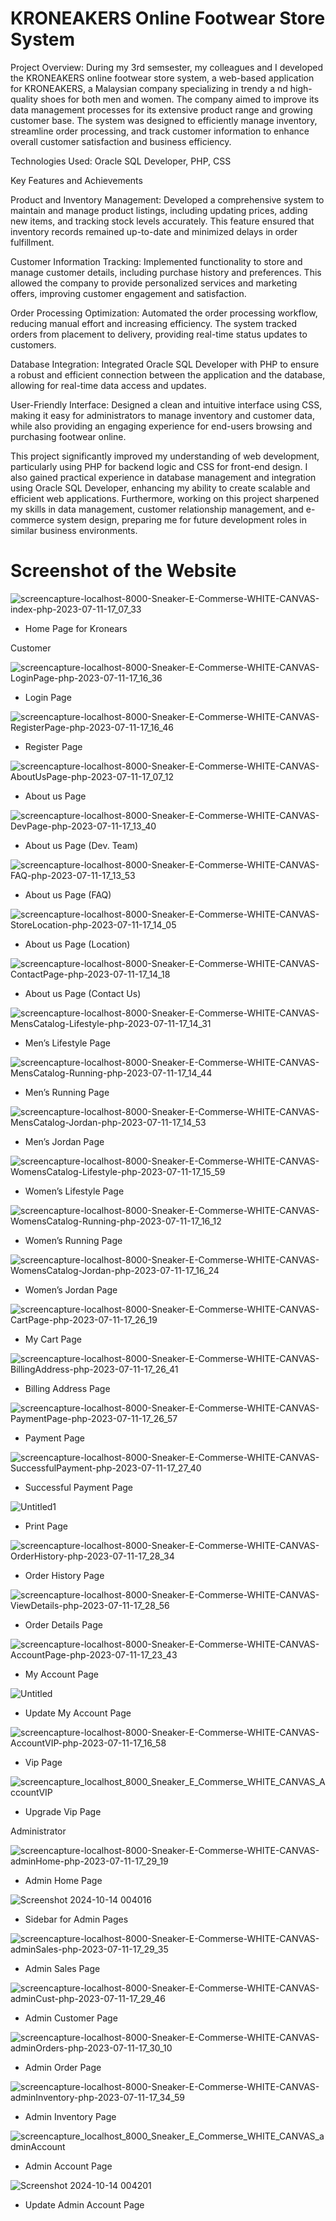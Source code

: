 # KRONEAKERS Online Footwear Store System

Project Overview: During my 3rd semsester, my colleagues and I developed the KRONEAKERS online footwear store system, a web-based application for KRONEAKERS, a Malaysian company specializing in trendy a
nd high-quality shoes for both men and women. The company aimed to improve its data management processes for its extensive product range and growing customer base. 
The system was designed to efficiently manage inventory, streamline order processing, and track customer information to enhance overall customer satisfaction and business efficiency.

Technologies Used: Oracle SQL Developer, PHP, CSS

Key Features and Achievements 

Product and Inventory Management: Developed a comprehensive system to maintain and manage product listings, including updating prices, adding new items, and tracking stock levels accurately. 
This feature ensured that inventory records remained up-to-date and minimized delays in order fulfillment.

Customer Information Tracking: Implemented functionality to store and manage customer details, including purchase history and preferences. 
This allowed the company to provide personalized services and marketing offers, improving customer engagement and satisfaction.

Order Processing Optimization: Automated the order processing workflow, reducing manual effort and increasing efficiency. The system tracked orders from placement to delivery, providing real-time status updates to customers.

Database Integration: Integrated Oracle SQL Developer with PHP to ensure a robust and efficient connection between the application and the database, allowing for real-time data access and updates.

User-Friendly Interface: Designed a clean and intuitive interface using CSS, making it easy for administrators to manage inventory and customer data, while also providing an engaging experience for end-users browsing and purchasing footwear online.

This project significantly improved my understanding of web development, particularly using PHP for backend logic and CSS for front-end design. 
I also gained practical experience in database management and integration using Oracle SQL Developer, enhancing my ability to create scalable and efficient web applications. 
Furthermore, working on this project sharpened my skills in data management, customer relationship management, and e-commerce system design, preparing me for future development roles in similar business environments.

# Screenshot of the Website

![screencapture-localhost-8000-Sneaker-E-Commerse-WHITE-CANVAS-index-php-2023-07-11-17_07_33](https://github.com/user-attachments/assets/88cd35da-e715-4efc-a3f0-14adaf1622cc)
- Home Page for Kronears

Customer

![screencapture-localhost-8000-Sneaker-E-Commerse-WHITE-CANVAS-LoginPage-php-2023-07-11-17_16_36](https://github.com/user-attachments/assets/5bf0fcc7-f210-4281-8692-cd2c42cc8252)
- Login Page

![screencapture-localhost-8000-Sneaker-E-Commerse-WHITE-CANVAS-RegisterPage-php-2023-07-11-17_16_46](https://github.com/user-attachments/assets/acec1c8c-5869-420e-b00c-60361433f973)
- Register Page

![screencapture-localhost-8000-Sneaker-E-Commerse-WHITE-CANVAS-AboutUsPage-php-2023-07-11-17_07_12](https://github.com/user-attachments/assets/7eaac00e-7b9d-44df-be1a-480e830ba4f7)
- About us Page

![screencapture-localhost-8000-Sneaker-E-Commerse-WHITE-CANVAS-DevPage-php-2023-07-11-17_13_40](https://github.com/user-attachments/assets/432b56b3-5496-4e83-9db1-0a507d45a3ee)
- About us Page (Dev. Team)

![screencapture-localhost-8000-Sneaker-E-Commerse-WHITE-CANVAS-FAQ-php-2023-07-11-17_13_53](https://github.com/user-attachments/assets/31ec22b8-45a3-41e8-a69c-96b10d558c37)
- About us Page (FAQ)

![screencapture-localhost-8000-Sneaker-E-Commerse-WHITE-CANVAS-StoreLocation-php-2023-07-11-17_14_05](https://github.com/user-attachments/assets/a1983d61-1048-4df0-9f3d-c8145ae002d4)
- About us Page (Location)

![screencapture-localhost-8000-Sneaker-E-Commerse-WHITE-CANVAS-ContactPage-php-2023-07-11-17_14_18](https://github.com/user-attachments/assets/6f9ef8dd-5b85-4977-9671-66b942cf6c49)
- About us Page (Contact Us)

![screencapture-localhost-8000-Sneaker-E-Commerse-WHITE-CANVAS-MensCatalog-Lifestyle-php-2023-07-11-17_14_31](https://github.com/user-attachments/assets/60a1edec-dd3f-4f47-85e8-fef61b8abc0f)
- Men’s Lifestyle Page

![screencapture-localhost-8000-Sneaker-E-Commerse-WHITE-CANVAS-MensCatalog-Running-php-2023-07-11-17_14_44](https://github.com/user-attachments/assets/2afd0e4e-c05e-4896-9ef1-ecb6dd9dd20e)
- Men’s Running Page

![screencapture-localhost-8000-Sneaker-E-Commerse-WHITE-CANVAS-MensCatalog-Jordan-php-2023-07-11-17_14_53](https://github.com/user-attachments/assets/e30ae30f-f8b6-4a18-9d1e-c35dc0ce7bf4)
- Men’s Jordan Page

![screencapture-localhost-8000-Sneaker-E-Commerse-WHITE-CANVAS-WomensCatalog-Lifestyle-php-2023-07-11-17_15_59](https://github.com/user-attachments/assets/48a70a3a-0ab8-4752-b47c-af051536d59e)
- Women’s Lifestyle Page

![screencapture-localhost-8000-Sneaker-E-Commerse-WHITE-CANVAS-WomensCatalog-Running-php-2023-07-11-17_16_12](https://github.com/user-attachments/assets/acd6eb5d-ac3a-4754-b1a0-5d236b35b78e)
- Women’s Running Page

![screencapture-localhost-8000-Sneaker-E-Commerse-WHITE-CANVAS-WomensCatalog-Jordan-php-2023-07-11-17_16_24](https://github.com/user-attachments/assets/8ebd1f9d-da4d-481a-86c4-64bd7163edc9)
- Women’s Jordan Page

![screencapture-localhost-8000-Sneaker-E-Commerse-WHITE-CANVAS-CartPage-php-2023-07-11-17_26_19](https://github.com/user-attachments/assets/3fa31cec-e5c4-4366-b558-675cd1f7ebba)
- My Cart Page

![screencapture-localhost-8000-Sneaker-E-Commerse-WHITE-CANVAS-BillingAddress-php-2023-07-11-17_26_41](https://github.com/user-attachments/assets/48320960-ed2b-41d0-b068-20386f16ff60)
- Billing Address Page

![screencapture-localhost-8000-Sneaker-E-Commerse-WHITE-CANVAS-PaymentPage-php-2023-07-11-17_26_57](https://github.com/user-attachments/assets/d948451d-7c56-4104-9e30-c44eea413b0d)
- Payment Page

![screencapture-localhost-8000-Sneaker-E-Commerse-WHITE-CANVAS-SuccessfulPayment-php-2023-07-11-17_27_40](https://github.com/user-attachments/assets/57a6ada3-24af-4016-8b33-44d30aeb7140)
- Successful Payment Page

![Untitled1](https://github.com/user-attachments/assets/e6329cda-b4e3-4f02-a869-fdc42cae48fe)
- Print Page

![screencapture-localhost-8000-Sneaker-E-Commerse-WHITE-CANVAS-OrderHistory-php-2023-07-11-17_28_34](https://github.com/user-attachments/assets/f65bcbfb-edaa-4422-b2f9-479f72960422)
- Order History Page

![screencapture-localhost-8000-Sneaker-E-Commerse-WHITE-CANVAS-ViewDetails-php-2023-07-11-17_28_56](https://github.com/user-attachments/assets/e3fe8f50-043a-47d1-893e-74a7cdfbd97c)
- Order Details Page
 
![screencapture-localhost-8000-Sneaker-E-Commerse-WHITE-CANVAS-AccountPage-php-2023-07-11-17_23_43](https://github.com/user-attachments/assets/db9de2a3-aa1b-4c3a-a09d-53040c90f31c)
- My Account Page

![Untitled](https://github.com/user-attachments/assets/818ee20b-39b1-4948-b827-b19e1f3f8206)
- Update My Account Page

![screencapture-localhost-8000-Sneaker-E-Commerse-WHITE-CANVAS-AccountVIP-php-2023-07-11-17_16_58](https://github.com/user-attachments/assets/7f626b34-0e7f-4301-bdd0-d4b871699177)
- Vip Page

![screencapture_localhost_8000_Sneaker_E_Commerse_WHITE_CANVAS_AccountVIP](https://github.com/user-attachments/assets/182a7b52-ea3b-4f10-bed9-ea5be8363bd1)
- Upgrade Vip Page

Administrator

![screencapture-localhost-8000-Sneaker-E-Commerse-WHITE-CANVAS-adminHome-php-2023-07-11-17_29_19](https://github.com/user-attachments/assets/5322e705-b790-47c0-a388-cf58129d8a4e)
- Admin Home Page

![Screenshot 2024-10-14 004016](https://github.com/user-attachments/assets/9030f90b-084c-46eb-8b7d-68789a051f94)
- Sidebar for Admin Pages

![screencapture-localhost-8000-Sneaker-E-Commerse-WHITE-CANVAS-adminSales-php-2023-07-11-17_29_35](https://github.com/user-attachments/assets/2aa2c222-7970-44cf-b54a-cd622ce21ced)
- Admin Sales Page

![screencapture-localhost-8000-Sneaker-E-Commerse-WHITE-CANVAS-adminCust-php-2023-07-11-17_29_46](https://github.com/user-attachments/assets/523d8aa8-5666-47b6-9447-1ee352a505ae)
- Admin Customer Page

![screencapture-localhost-8000-Sneaker-E-Commerse-WHITE-CANVAS-adminOrders-php-2023-07-11-17_30_10](https://github.com/user-attachments/assets/773effe1-48b2-480a-8d1a-5d0685d863f4)
- Admin Order Page

![screencapture-localhost-8000-Sneaker-E-Commerse-WHITE-CANVAS-adminInventory-php-2023-07-11-17_34_59](https://github.com/user-attachments/assets/584ff39f-4de4-4e16-aeca-dd4c8c383d42)
- Admin Inventory Page

![screencapture_localhost_8000_Sneaker_E_Commerse_WHITE_CANVAS_adminAccount](https://github.com/user-attachments/assets/0c77f5d1-a2bc-44ce-86ac-b26df7bc9614)
- Admin Account Page

![Screenshot 2024-10-14 004201](https://github.com/user-attachments/assets/e7af814d-6d64-4552-9e8a-2f54f1518986)
- Update Admin Account Page
